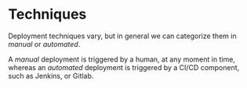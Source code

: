# Techniques

Deployment techniques vary, but in general we can categorize them in
*manual* or *automated*.

A *manual* deployment is triggered by a human, at any moment in time,
whereas an *automated* deployment is triggered by a CI/CD component,
such as Jenkins, or Gitlab.
